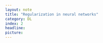```yaml
---
layout: note
title: "Regularization in neural networks"
category: DL
index: 2
headline: 
picture: 
---
```


